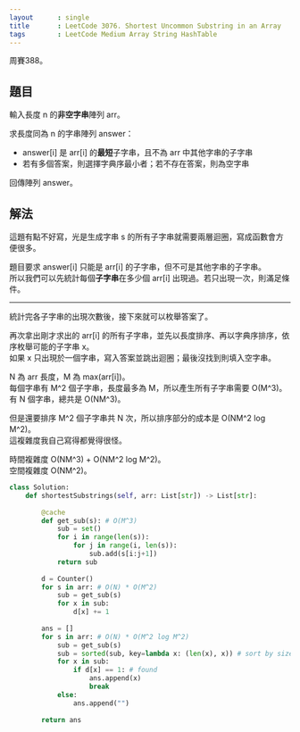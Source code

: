 ```yaml
---
layout      : single
title       : LeetCode 3076. Shortest Uncommon Substring in an Array
tags        : LeetCode Medium Array String HashTable
---
```

周賽388。

## 題目

輸入長度 n 的**非空字串**陣列 arr。  

求長度同為 n 的字串陣列 answer：  

- answer[i] 是 arr[i] 的**最短**子字串，且不為 arr 中其他字串的子字串  
- 若有多個答案，則選擇字典序最小者；若不存在答案，則為空字串  

回傳陣列 answer。  

## 解法

這題有點不好寫，光是生成字串 s 的所有子字串就需要兩層迴圈，寫成函數會方便很多。  

題目要求 answer[i] 只能是 arr[i] 的子字串，但不可是其他字串的子字串。  
所以我們可以先統計每個**子字串**在多少個 arr[i] 出現過。若只出現一次，則滿足條件。  

---

統計完各子字串的出現次數後，接下來就可以枚舉答案了。  

再次拿出剛才求出的 arr[i] 的所有子字串，並先以長度排序、再以字典序排序，依序枚舉可能的子字串 x。  
如果 x 只出現於一個字串，寫入答案並跳出迴圈；最後沒找到則填入空字串。  

N 為 arr 長度，M 為 max(arr[i])。  
每個字串有 M^2 個子字串，長度最多為 M，所以產生所有子字串需要 O(M^3)。  
有 N 個字串，總共是 O(NM^3)。  

但是還要排序 M^2 個子字串共 N 次，所以排序部分的成本是 O(NM^2 log M^2)。  
這複雜度我自己寫得都覺得很怪。  

時間複雜度 O(NM^3) + O(NM^2 log M^2)。  
空間複雜度 O(NM^2)。  

```python
class Solution:
    def shortestSubstrings(self, arr: List[str]) -> List[str]:
        
        @cache
        def get_sub(s): # O(M^3)
            sub = set()
            for i in range(len(s)):
                for j in range(i, len(s)):
                    sub.add(s[i:j+1])
            return sub
        
        d = Counter()
        for s in arr: # O(N) * O(M^2)
            sub = get_sub(s)
            for x in sub:
                d[x] += 1
                
        ans = [] 
        for s in arr: # O(N) * O(M^2 log M^2)
            sub = get_sub(s) 
            sub = sorted(sub, key=lambda x: (len(x), x)) # sort by size then lexicographic 
            for x in sub:
                if d[x] == 1: # found
                    ans.append(x)
                    break
            else:
                ans.append("")
        
        return ans
```
